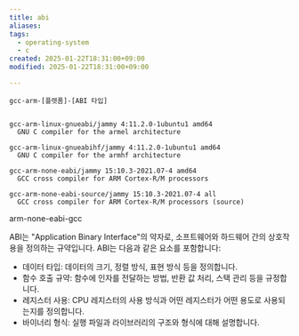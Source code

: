 ```yaml
---
title: abi
aliases: 
tags:
  - operating-system
  - c
created: 2025-01-22T18:31:00+09:00
modified: 2025-01-22T18:31:00+09:00

---
```

```
gcc-arm-[플렛폼]-[ABI 타입]


gcc-arm-linux-gnueabi/jammy 4:11.2.0-1ubuntu1 amd64
  GNU C compiler for the armel architecture

gcc-arm-linux-gnueabihf/jammy 4:11.2.0-1ubuntu1 amd64
  GNU C compiler for the armhf architecture

gcc-arm-none-eabi/jammy 15:10.3-2021.07-4 amd64
  GCC cross compiler for ARM Cortex-R/M processors

gcc-arm-none-eabi-source/jammy 15:10.3-2021.07-4 all
  GCC cross compiler for ARM Cortex-R/M processors (source)
```


arm-none-eabi-gcc

ABI는 "Application Binary Interface"의 약자로, 소프트웨어와 하드웨어 간의 상호작용을 정의하는 규약입니다. ABI는 다음과 같은 요소를 포함합니다:

- 데이터 타입: 데이터의 크기, 정렬 방식, 표현 방식 등을 정의합니다.
- 함수 호출 규약: 함수에 인자를 전달하는 방법, 반환 값 처리, 스택 관리 등을 규정합니다.
- 레지스터 사용: CPU 레지스터의 사용 방식과 어떤 레지스터가 어떤 용도로 사용되는지를 정의합니다.
- 바이너리 형식: 실행 파일과 라이브러리의 구조와 형식에 대해 설명합니다.